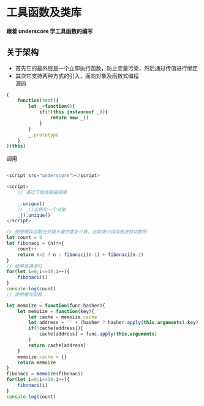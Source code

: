 # 工具函数及类库  
#### 跟着 underscore 学工具函数的编写  

## 关于架构  
*   首先它的最外层是一个立即执行函数，防止变量污染，然后通过传值进行绑定  
*   其次它支持两种方式的引入，面向对象及函数式编程  
源码  
```js  
(  
    function(root){  
        let _=function(){  
            if(!(this instanceof _)){  
                return new _()  
            }  
        }  
        _.prototype  
    }  
)(this)  

```  

调用  

```js  

<script src="underscore"></script>  

<script>  
    // 通过下划线直接调用  
    
    _.unique()  
    // _()实例化一个对象  
    _().unique()  
</script>  

```  
```js  
// 使用缓存函数去处理大量的重复计算，比如递归调用斐波拉切数列
let count = 0
let fibonaci = (n)=>{
    count++
    return n<2 ? n : fibonaci(n-1) + fibonaci(n-2)
}
// 使用普通递归
for(let i=0;i<=10;i++){
    fibonaci(i)
}
console.log(count)
// 使用缓存函数

let memoize = function(func,hasher){
    let memoize = function(key){
        let cache = memoize.cache
        let address = '' + (hasher ? hasher.apply(this,arguments):key)
        if(!cache[address]){
            cache[address] = func.apply(this,arguments)
        }
        return cache[address]
    }
    memoize.cache = {}
    return memoize
}
fibonaci = memoize(fibonaci)
for(let i=0;i<=10;i++){
    fibonaci(i)
}
console.log(count)
```  